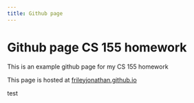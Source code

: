 ```yaml
---
title: Github page
---
```


# Github page CS 155 homework

This is an example github page for my CS 155 homework

This page is hosted at [frileyjonathan.github.io](https://frileyjonathan.github.io)

test
